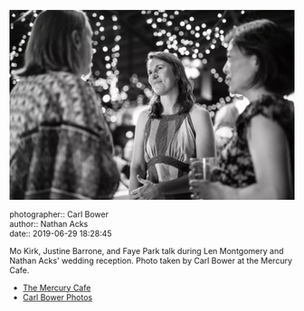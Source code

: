 ![Mo Kirk, Justine Batone, and Faye Park talk](assets/2019-06-29-set-3-the-reception-42.webp)

photographer:: Carl Bower  
author:: Nathan Acks  
date:: 2019-06-29 18:28:45

Mo Kirk, Justine Barrone, and Faye Park talk during Len Montgomery and Nathan Acks' wedding reception. Photo taken by Carl Bower at the Mercury Cafe.

* [The Mercury Cafe](http://mercurycafe.com)
* [Carl Bower Photos](https://carlbowerphotos.com)
